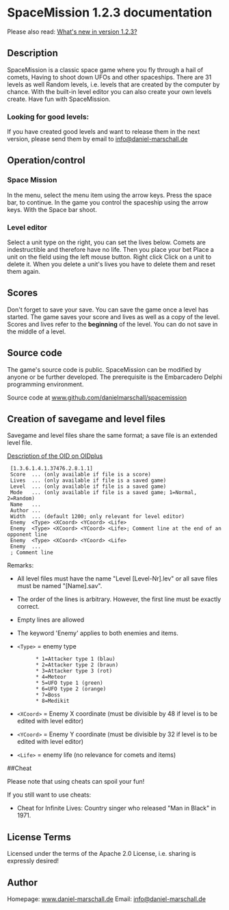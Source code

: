# SpaceMission 1.2.3 documentation

Please also read: [What's new in version 1.2.3?](EN_Changelog.md)

## Description
SpaceMission is a classic space game where you fly through a hail of comets,
Having to shoot down UFOs and other spaceships. There are 31 levels as well
Random levels, i.e. levels that are created by the computer by chance.
With the built-in level editor you can also create your own levels
create. Have fun with SpaceMission.

### Looking for good levels:
If you have created good levels and want to release them in the next version,
please send them by email to info@daniel-marschall.de

## Operation/control
### Space Mission
In the menu, select the menu item using the arrow keys. Press the space bar,
to continue. In the game you control the spaceship using the arrow keys. With the
Space bar shoot.

### Level editor
Select a unit type on the right, you can set the lives below.
Comets are indestructible and therefore have no life. Then you place your bet
Place a unit on the field using the left mouse button. Right click
Click on a unit to delete it. When you delete a unit's lives
you have to delete them and reset them again.

## Scores
Don't forget to save your save.
You can save the game once a level has started.
The game saves your score and lives as well as a copy of the level.
Scores and lives refer to the **beginning** of the level. You can
do not save in the middle of a level.

## Source code
The game's source code is public. SpaceMission can be modified by anyone
or be further developed. The prerequisite is the Embarcadero Delphi programming environment.

Source code at www.github.com/danielmarschall/spacemission


## Creation of savegame and level files
Savegame and level files share the same format; a save file is an extended level file.

[Description of the OID on OIDplus](https://hosted.oidplus.com/viathinksoft/?goto=oid%3A1.3.6.1.4.1.37476.2.8.1.1)

     [1.3.6.1.4.1.37476.2.8.1.1]
     Score  ... (only available if file is a score)
     Lives  ... (only available if file is a saved game)
     Level  ... (only available if file is a saved game)
     Mode   ... (only available if file is a saved game; 1=Normal, 2=Random)
     Name   ...
     Author ...
     Width  ... (default 1200; only relevant for level editor)
     Enemy  <Type> <XCoord> <YCoord> <Life>
     Enemy  <Type> <XCoord> <YCoord> <Life>; Comment line at the end of an opponent line
     Enemy  <Type> <XCoord> <YCoord> <Life>
     Enemy  ...
     ; Comment line

Remarks:
- All level files must have the name "Level [Level-Nr].lev" or all save files must be named "[Name].sav".
- The order of the lines is arbitrary. However, the first line must be exactly correct.
- Empty lines are allowed
- The keyword 'Enemy' applies to both enemies and items.
- `<Type>` = enemy type

			* 1=Attacker type 1 (blau)
			* 2=Attacker type 2 (braun)
			* 3=Attacker type 3 (rot)
			* 4=Meteor
			* 5=UFO type 1 (green)
			* 6=UFO type 2 (orange)
			* 7=Boss
			* 8=Medikit

- `<XCoord>` = Enemy X coordinate (must be divisible by 48 if level is to be edited with level editor)
- `<YCoord>` = Enemy Y coordinate (must be divisible by 32 if level is to be edited with level editor)
- `<Life>` = enemy life (no relevance for comets and items)

##Cheat

Please note that using cheats can spoil your fun!

If you still want to use cheats:

- Cheat for Infinite Lives: Country singer who released "Man in Black" in 1971.

## License Terms

Licensed under the terms of the Apache 2.0 License,
i.e. sharing is expressly desired!

## Author

Homepage: www.daniel-marschall.de
Email: info@daniel-marschall.de